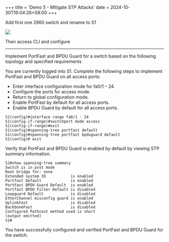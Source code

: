 +++
title = 'Demo 5 - Mitigate STP Attacks'
date = 2024-10-30T16:04:26+08:00
+++

Add first one 2960 switch and rename to S1

![](/2ac9bd48-3401-48ba-bcf3-6c8bbbf30546.PNG)

Then access CLI and configure

---

Implement PortFast and BPDU Guard for a switch based on the following topology and specified requirements

You are currently logged into S1. Complete the following steps to implement PortFast and BPDU Guard on all access ports:

- Enter interface configuration mode for fa0/1 – 24.
- Configure the ports for access mode.
- Return to global configuration mode.
- Enable PortFast by default for all access ports.
- Enable BPDU Guard by default for all access ports.

```
S1(config)#interface range fa0/1 - 24
S1(config-if-range)#switchport mode access
S1(config-if-range)#exit
S1(config)#spanning-tree portfast default
S1(config)#spanning-tree portfast bpduguard default
S1(config)# exit
```

Verify that PortFast and BPDU Guard is enabled by default by viewing STP summary information.

```
S1#show spanning-tree summary
Switch is in pvst mode
Root bridge for: none
Extended system ID           is enabled
Portfast Default             is enabled
PortFast BPDU Guard Default  is enabled
Portfast BPDU Filter Default is disabled
Loopguard Default            is disabled
EtherChannel misconfig guard is enabled
UplinkFast                   is disabled
BackboneFast                 is disabled
Configured Pathcost method used is short
(output omitted)
S1#
```

You have successfully configured and verified PortFast and BPDU Guard for the switch.